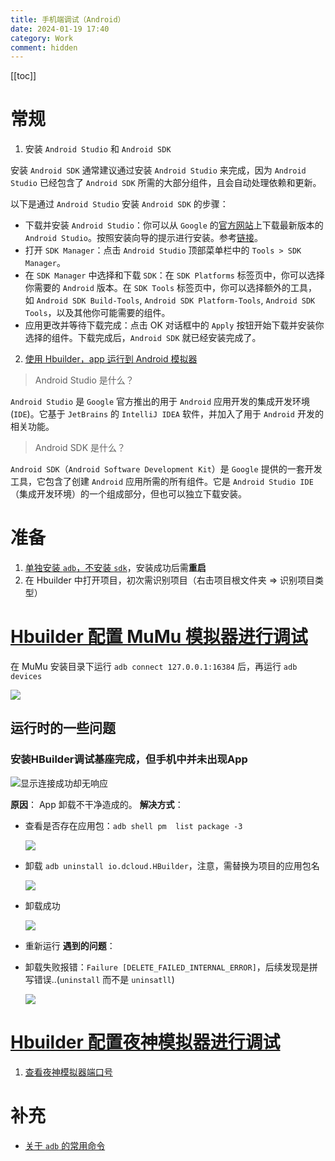 ```yaml
---
title: 手机端调试（Android）
date: 2024-01-19 17:40
category: Work
comment: hidden
---
```


[[toc]]

# 常规

1. 安装 `Android Studio` 和 `Android SDK`

安装 `Android SDK` 通常建议通过安装 `Android Studio` 来完成，因为 `Android Studio` 已经包含了 `Android SDK` 所需的大部分组件，且会自动处理依赖和更新。

以下是通过 `Android Studio` 安装 `Android SDK` 的步骤：

- 下载并安装 `Android Studio`：你可以从 `Google` 的[官方网站](https://developer.android.com/studio?hl=zh-cn)上下载最新版本的 `Android Studio`。按照安装向导的提示进行安装。参考[链接](https://blog.csdn.net/qq_38436214/article/details/105073213)。
- 打开 `SDK Manager`：点击 `Android Studio` 顶部菜单栏中的 `Tools > SDK Manager`。
- 在 `SDK Manager` 中选择和下载 `SDK`：在 `SDK Platforms` 标签页中，你可以选择你需要的 `Android` 版本。在 `SDK Tools` 标签页中，你可以选择额外的工具，如 `Android SDK Build-Tools`, `Android SDK Platform-Tools`, `Android SDK Tools`，以及其他你可能需要的组件。
- 应用更改并等待下载完成：点击 OK 对话框中的 `Apply` 按钮开始下载并安装你选择的组件。下载完成后，`Android SDK` 就已经安装完成了。

2. [使用 Hbuilder，app 运行到 Android 模拟器](https://uniapp.dcloud.net.cn/tutorial/run/installSimulator.html)

> Android Studio 是什么？

`Android Studio` 是 `Google` 官方推出的用于 `Android` 应用开发的集成开发环境 (`IDE`)。它基于 `JetBrains` 的 `IntelliJ IDEA` 软件，并加入了用于 `Android` 开发的相关功能。

> Android SDK 是什么？

`Android SDK`（`Android Software Development Kit`）是 `Google` 提供的一套开发工具，它包含了创建 `Android` 应用所需的所有组件。它是 `Android Studio IDE`（集成开发环境）的一个组成部分，但也可以独立下载安装。

# 准备

1. [单独安装 `adb`，不安装 `sdk`](https://blog.csdn.net/x2584179909/article/details/108319973)，安装成功后需**重启**
2. 在 Hbuilder 中打开项目，初次需识别项目（右击项目根文件夹 => 识别项目类型）

# [Hbuilder 配置 MuMu 模拟器进行调试](https://blog.csdn.net/wolfqong/article/details/131583011)

在 MuMu 安装目录下运行 `adb connect 127.0.0.1:16384` 后，再运行 `adb devices`

  <Image src="/images/2024/Snipaste_2024-01-22_16-28-26.png" zoom="0.8"/>

## 运行时的一些问题

### 安装HBuilder调试基座完成，但手机中并未出现App

  <Image src="/images/2024/Snipaste_2024-01-23_09-32-58.png" zoom="0.5">显示连接成功却无响应</Image>

**原因**： App 卸载不干净造成的。
**解决方式**：
- 查看是否存在应用包：`adb shell pm  list package -3`

  <Image src="/images/2024/1705903145.png"/>

- 卸载 `adb uninstall io.dcloud.HBuilder`，注意，需替换为项目的应用包名

  <Image src="/images/2024/Hbuilder配置.png" zoom="0.5"/>

- 卸载成功

  <Image src="/images/2024/1705903145.png"/>

- 重新运行
**遇到的问题**：
- 卸载失败报错：`Failure [DELETE_FAILED_INTERNAL_ERROR]`，后续发现是拼写错误..(`uninstall` 而不是 `uninsatll`)

  <Image src="/images/2024/1705904795.png"/>

# [Hbuilder 配置夜神模拟器进行调试](https://blog.csdn.net/Greenhand_BN/article/details/116021646)

1. [查看夜神模拟器端口号](https://blog.csdn.net/lovedingd/article/details/108409634)

# 补充

- [关于 `adb` 的常用命令](https://blog.csdn.net/thundersoft230/article/details/126158186)